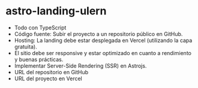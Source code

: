 # astro-landing-ulern
 
- Todo con TypeScript
- Código fuente: Subir el proyecto a un repositorio público en GitHub.
- Hosting: La landing debe estar desplegada en Vercel (utilizando la capa gratuita).
- El sitio debe ser responsive y estar optimizado en cuanto a rendimiento y buenas prácticas.
- Implementar Server-Side Rendering (SSR) en Astrojs.
- URL del repositorio en GitHub
- URL del proyecto en Vercel